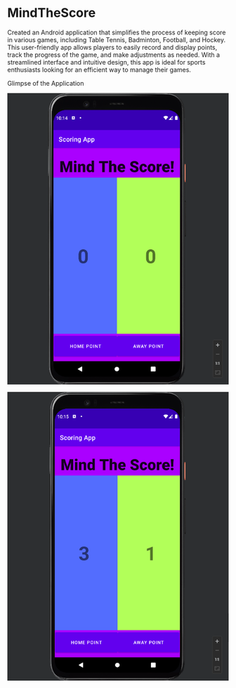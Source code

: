 # MindTheScore
Created an Android application that simplifies the process of keeping score in various games, including Table Tennis, Badminton, Football, and Hockey. This user-friendly app allows players to easily record and display points, track the progress of the game, and make adjustments as needed. With a streamlined interface and intuitive design, this app is ideal for sports enthusiasts looking for an efficient way to manage their games.

Glimpse of the Application

![ScreenShot](/SS/Screenshot%20from%202022-04-15%2010-14-37.png)

![ScreenShot](/SS/Screenshot%20from%202022-04-15%2010-15-22.png)
